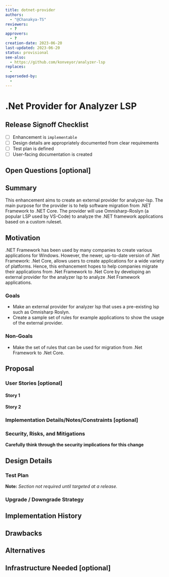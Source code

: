 ```yaml
---
title: dotnet-provider
authors:
  - "@Chanakya-TS"
reviewers:
  - ?
approvers:
  - ?
creation-date: 2023-06-20
last-updated: 2023-06-20
status: provisional
see-also:
  - https://github.com/konveyor/analyzer-lsp
replaces:
  - 
superseded-by:
  - 
---
```


# .Net Provider for Analyzer LSP

## Release Signoff Checklist

- [ ] Enhancement is `implementable`
- [ ] Design details are appropriately documented from clear requirements
- [ ] Test plan is defined
- [ ] User-facing documentation is created

## Open Questions [optional]

## Summary

This enhancement aims to create an external provider for analyzer-lsp. The main purpose
for the provider is to help software migration from .NET Framework to .NET Core. The provider
will use Omnisharp-Roslyn (a popular LSP used by VS-Code) to analyze the .NET framework 
applications based on a custom ruleset.

## Motivation

.NET Framework has been used by many companies to create various applications for Windows. 
However, the newer, up-to-date version of .Net Framework: .Net Core, allows users to create 
applications for a wide variety of platforms. Hence, this enhancement hopes to help companies 
migrate their applications from .Net Framework to .Net Core by developing an external provider
for the analyzer lsp to analyze .Net Framework applications.

### Goals

- Make an external provider for analyzer lsp that uses a pre-existing lsp such as Omnisharp Roslyn.
- Create a sample set of rules for example applications to show the usage of the external provider.

### Non-Goals

- Make the set of rules that can be used for migration from .Net Framework to .Net Core.

## Proposal

### User Stories [optional]

#### Story 1

#### Story 2

### Implementation Details/Notes/Constraints [optional]

### Security, Risks, and Mitigations

**Carefully think through the security implications for this change**

## Design Details

### Test Plan

**Note:** *Section not required until targeted at a release.*

### Upgrade / Downgrade Strategy

## Implementation History

## Drawbacks

## Alternatives

## Infrastructure Needed [optional]
